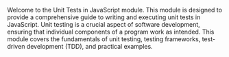 Welcome to the Unit Tests in JavaScript module. This module is designed to provide a comprehensive guide to writing and executing unit tests in JavaScript. Unit testing is a crucial aspect of software development, ensuring that individual components of a program work as intended. This module covers the fundamentals of unit testing, testing frameworks, test-driven development (TDD), and practical examples.
